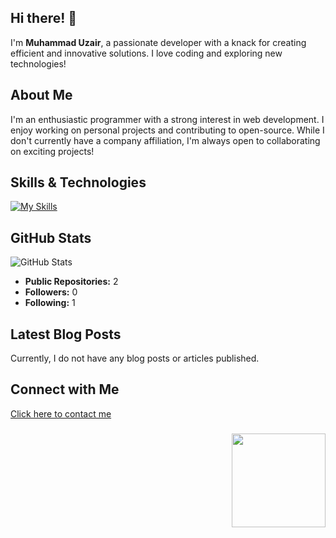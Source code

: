 ## Hi there! 👋

I'm **Muhammad Uzair**, a passionate developer with a knack for creating efficient and innovative solutions. I love coding and exploring new technologies!

## About Me

I'm an enthusiastic programmer with a strong interest in  web development. I enjoy working on personal projects and contributing to open-source. While I don't currently have a company affiliation, I'm always open to collaborating on exciting projects!

## Skills & Technologies

[![My Skills](https://skillicons.dev/icons?i=html,css,git,github,nextjs,js,react&perline=8)](https://skillicons.dev)

## GitHub Stats
![GitHub Stats](https://github-readme-stats.vercel.app/api?username=Uzair2583&show_icons=true&theme=radical)

- **Public Repositories:** 2
- **Followers:** 0
- **Following:** 1

## Latest Blog Posts

Currently, I do not have any blog posts or articles published.

## Connect with Me

<a href="progre06@gmail.com" target="_blank" rel="noopener noreferrer"><Icon /> Click here to contact me</a>
###

<img align="right" height="150" src="https://media1.tenor.com/m/KMFQut1j8KwAAAAd/scaler-create-impact.gif"  />

###
